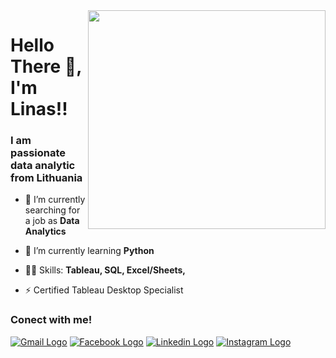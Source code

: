 <img align="right" width="380" height="350" src="https://cdn.dribbble.com/users/20368/screenshots/4012238/media/f75db1b2b21e31c269b74c259564d19f.gif">

# Hello There 👏, I'm Linas!! 

### I am passionate data analytic from Lithuania

- 🔭 I’m currently searching for a job as **Data Analytics**

- 🌱 I’m currently learning **Python**

- 👨‍💻 Skills: **Tableau, SQL, Excel/Sheets,**

- ⚡ Certified Tableau Desktop Specialist

### Conect with me! 

[![Gmail Logo](https://camo.githubusercontent.com/e0b4776967ebe33b13133f3c20167c4e73c24f06814ffa29f625889557dc9a86/68747470733a2f2f696d672e736869656c64732e696f2f62616467652f676d61696c2d2532334431343833362e7376673f267374796c653d666f722d7468652d6261646765266c6f676f3d676d61696c266c6f676f436f6c6f723d7768697465)](mailto:linass.sutkaitis@gmail.com) [![Facebook Logo](https://camo.githubusercontent.com/bfd080f5670fbdcbe9584e49911b637fe91fb11761ce84ec8b5abd8b5a7ac53e/68747470733a2f2f696d672e736869656c64732e696f2f62616467652f66616365626f6f6b2d2532333342353939382e7376673f267374796c653d666f722d7468652d6261646765266c6f676f3d66616365626f6f6b266c6f676f436f6c6f723d7768697465)](https://www.facebook.com/linas.sutkaitis/) [![Linkedin Logo](https://camo.githubusercontent.com/e8dbf62a04af86d46001864cd22338d8a8474486a0e976ec695580027c373c79/68747470733a2f2f696d672e736869656c64732e696f2f62616467652f6c696e6b6564696e2d2532333030373742352e7376673f267374796c653d666f722d7468652d6261646765266c6f676f3d6c696e6b6564696e266c6f676f436f6c6f723d7768697465)](https://www.linkedin.com/in/linas-sutkaitis/) [![Instagram Logo](https://camo.githubusercontent.com/7ebdc907e712a33b9185cf768635c8ea7ced34b04e6ee786c0b0e4e82f0d7068/68747470733a2f2f696d672e736869656c64732e696f2f62616467652f696e7374616772616d2d2532336463323734332e7376673f267374796c653d666f722d7468652d6261646765266c6f676f3d696e7374616772616d266c6f676f436f6c6f723d7768697465)](https://www.instagram.com/linas_su/) 




<!--
**LinasSut/LinasSut** is a ✨ _special_ ✨ repository because its `README.md` (this file) appears on your GitHub profile.

Here are some ideas to get you started:

- 👯 I’m looking to collaborate on ...
- 🤔 I’m looking for help with ...
- 💬 Ask me about ...
- 📫 How to reach me: ...
- 😄 Pronouns: ...
- ⚡ Fun fact: ...
-->
